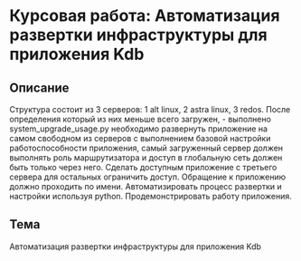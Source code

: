 # Курсовая работа: Автоматизация развертки инфраструктуры для приложения Kdb

## Описание

Структура состоит из 3 серверов: 1 alt linux, 2 astra linux, 3 redos. После определения который из них меньше всего загружен, - выполнено system_upgrade_usage.py необходимо развернуть приложение на самом свободном из серверов с выполнением базовой настройки работоспособности приложения, самый загруженный сервер должен выполнять роль маршрутизатора и доступ в глобальную сеть должен быть только через него. Сделать доступным приложение с третьего сервера для остальных ограничить доступ. Обращение к приложению должно проходить по  имени. Автоматизировать процесс развертки и настройки используя python. Продемонстрировать работу приложения.
## Тема

Автоматизация развертки инфраструктуры для приложения Kdb
